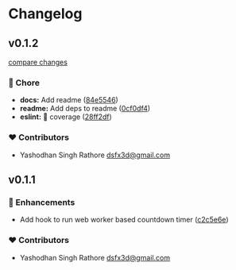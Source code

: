 # Changelog


## v0.1.2

[compare changes](https://github.com/dsfx3d/use-countdown-worker/compare/v0.1.1...v0.1.2)

### 🏡 Chore

- **docs:** Add readme ([84e5546](https://github.com/dsfx3d/use-countdown-worker/commit/84e5546))
- **readme:** Add deps to readme ([0cf0df4](https://github.com/dsfx3d/use-countdown-worker/commit/0cf0df4))
- **eslint:** 🙈 coverage ([28ff2df](https://github.com/dsfx3d/use-countdown-worker/commit/28ff2df))

### ❤️ Contributors

- Yashodhan Singh Rathore <dsfx3d@gmail.com>

## v0.1.1


### 🚀 Enhancements

- Add hook to run web worker based countdown timer ([c2c5e6e](https://github.com/dsfx3d/use-countdown-worker/commit/c2c5e6e))

### ❤️ Contributors

- Yashodhan Singh Rathore <dsfx3d@gmail.com>

